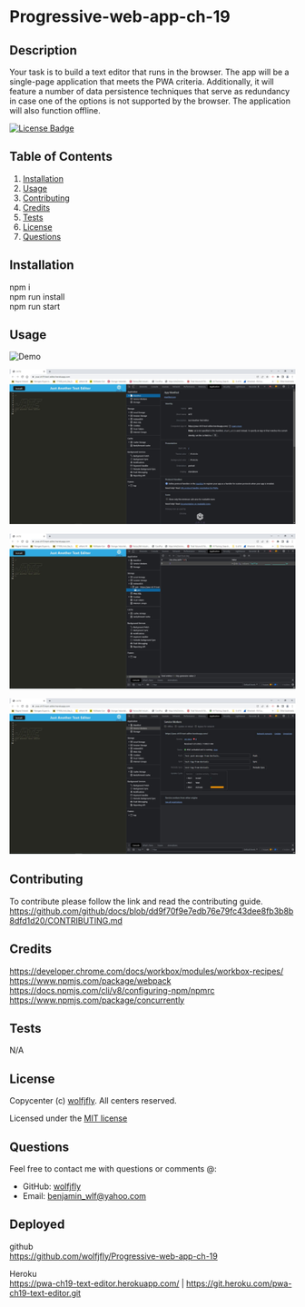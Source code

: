 # Progressive-web-app-ch-19
  
  ## Description
  Your task is to build a text editor that runs in the browser. The app will be a single-page application that meets the PWA criteria. Additionally, it will feature a number of data persistence techniques that serve as redundancy in case one of the options is not supported by the browser. The application will also function offline.  
  
  [![License Badge](https://img.shields.io/badge/license-MIT-success?style=plastic)](https://choosealicense.com/licenses/mit/)
  
  
  ## Table of Contents
  1. [Installation](#installation)
  2. [Usage](#usage)
  3. [Contributing](#contributing)
  4. [Credits](#credits)
  5. [Tests](#tests)
  6. [License](#license)
  7. [Questions](#questions)

  ## Installation
  npm i  
  npm run install  
  npm run start  

  ## Usage
  <img width="1207" alt="Demo" src="client/src/GIf/demo.gif">  
  
  ![screenshot.JPG](./client/src/images/manifest.JPG)  

  ![screenshot.JPG](./client/src/images/indexedDB.JPG)  

  ![screenshot.JPG](./client/src/images/sw.JPG)  


  
  ## Contributing
  To contribute please follow the link and read the contributing guide. https://github.com/github/docs/blob/dd9f70f9e7edb76e79fc43dee8fb3b8b8dfd1d20/CONTRIBUTING.md
  

  ## Credits
  https://developer.chrome.com/docs/workbox/modules/workbox-recipes/  
  https://www.npmjs.com/package/webpack  
  https://docs.npmjs.com/cli/v8/configuring-npm/npmrc  
  https://www.npmjs.com/package/concurrently  
  
  
  

  ## Tests
  N/A
  

  ## License
  Copycenter (c) [wolfjfly](https://github.com/wolfjfly). All centers reserved. 
  
Licensed under the [MIT license](https://choosealicense.com/licenses/mit/)
  

  ## Questions
  Feel free to contact me with questions or comments @:
  - GitHub: [wolfjfly](https://github.com/wolfjfly)
  - Email: [benjamin_wlf@yahoo.com](mailto:benjamin_wlf@yahoo.com)
  
  ## Deployed
    
  github   
  https://github.com/wolfjfly/Progressive-web-app-ch-19  

  Heroku  
  https://pwa-ch19-text-editor.herokuapp.com/ | https://git.heroku.com/pwa-ch19-text-editor.git  


